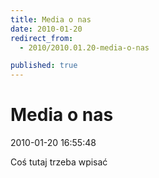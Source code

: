 ```yaml
---
title: Media o nas
date: 2010-01-20
redirect_from: 
  - 2010/2010.01.20-media-o-nas

published: true
---
```




# Media o nas

<time>2010-01-20 16:55:48</time>


Coś tutaj trzeba wpisać



<!--{{json:{"created_date":"2010-01-20 16:55:48","publish_down":"0000-00-00 00:00:00","id":"54"}}}-->